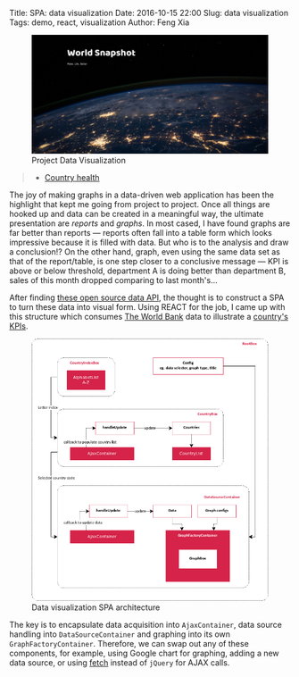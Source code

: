 Title: SPA: data visualization
Date: 2016-10-15 22:00
Slug: data visualization
Tags: demo, react, visualization
Author: Feng Xia

<figure>
    <img class="center-block img-responsive" src="/images/country_1.png"/>
    <figcaption>Project Data Visualization</figcaption>
</figure>

> * [Country health][]


[country health]: {filename}/workspace/visualization/dhs_country.md


The joy of making graphs in a data-driven web application has been
the highlight that kept me going from project to project. Once all things
are hooked up and data can be created in a meaningful way,
the ultimate presentation are _reports_ and _graphs_. In most cased,
I have found graphs are far better than reports &mdash; reports
often fall into a table form which looks impressive because it
is filled with data. But who is to the analysis and draw a conclusion!?
On the other hand, graph, even using the same data set as that of the
report/table, is one step closer to a conclusive message &mdash;
KPI is above or below threshold, department
A is doing better than department B, sales of this month dropped comparing
to last month's...

After finding [these open source data API][1], the thought is to construct
a SPA to turn these data into visual form. Using REACT for the job, I came
up with this structure which consumes [The World Bank][] data
to illustrate a [country's KPIs][2].

[1]: https://github.com/toddmotto/public-apis
[the world bank]: https://datahelpdesk.worldbank.org/knowledgebase/articles/898599-api-indicator-queries
[2]: {filename}/workspace/visulization/dhs_country.md

<figure>
    <img class="center-block img-responsive" src="/images/country health.png"/>
    <figcaption>Data visualization SPA architecture</figcaption>
</figure>

The key is to encapsulate
data acquisition into `AjaxContainer`, data source handling into
`DataSourceContainer` and graphing into its own `GraphFactoryContainer`.
Therefore, we can swap out any of these components, for example, using
Google chart for graphing, adding a new data source, or
using [fetch][] instead of `jQuery` for AJAX calls.


[fetch]: https://github.com/github/fetch
